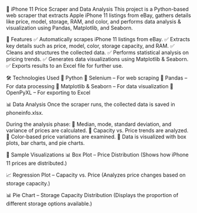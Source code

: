 📱 iPhone 11 Price Scraper and Data Analysis
This project is a Python-based web scraper that extracts Apple iPhone 11 listings from eBay, gathers details like price, model, storage, RAM, and color, 
and performs data analysis & visualization using Pandas, Matplotlib, and Seaborn.

🚀 Features
✅ Automatically scrapes iPhone 11 listings from eBay.
✅ Extracts key details such as price, model, color, storage capacity, and RAM.
✅ Cleans and structures the collected data.
✅ Performs statistical analysis on pricing trends.
✅ Generates data visualizations using Matplotlib & Seaborn.
✅ Exports results to an Excel file for further use.

🛠 Technologies Used
🔹 Python
🔹 Selenium – For web scraping
🔹 Pandas – For data processing
🔹 Matplotlib & Seaborn – For data visualization
🔹 OpenPyXL – For exporting to Excel

📊 Data Analysis
Once the scraper runs, the collected data is saved in phoneinfo.xlsx.

During the analysis phase:
📌 Median, mode, standard deviation, and variance of prices are calculated.
📌 Capacity vs. Price trends are analyzed.
📌 Color-based price variations are examined.
📌 Data is visualized with box plots, bar charts, and pie charts.

📌 Sample Visualizations
📊 Box Plot – Price Distribution
(Shows how iPhone 11 prices are distributed.)

📈 Regression Plot – Capacity vs. Price
(Analyzes price changes based on storage capacity.)

📊 Pie Chart – Storage Capacity Distribution
(Displays the proportion of different storage options available.)
